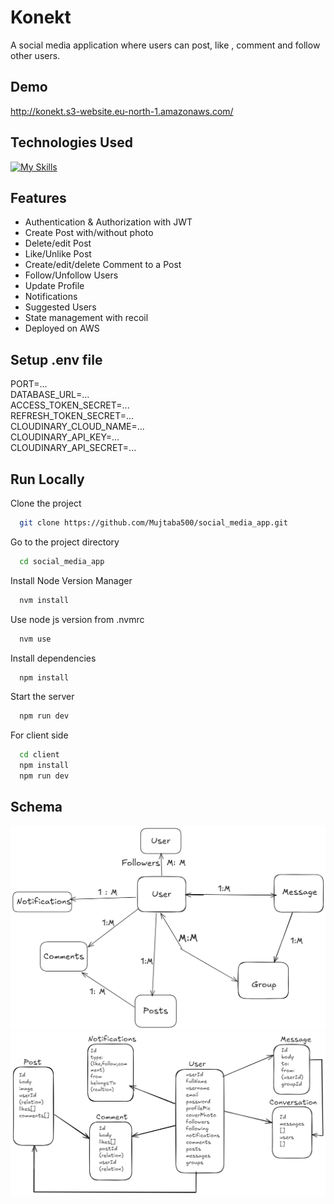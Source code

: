 
# Konekt

A social media application where users can post, like , comment and follow other users.


## Demo

http://konekt.s3-website.eu-north-1.amazonaws.com/


## Technologies Used

[![My Skills](https://skillicons.dev/icons?i=ts,nodejs,express,postgres,prisma,npm,tailwind,postman,nginx,aws)](https://skillicons.dev)
## Features

- Authentication & Authorization with JWT
- Create Post with/without photo
- Delete/edit Post
- Like/Unlike Post
- Create/edit/delete Comment to a Post
- Follow/Unfollow Users
- Update Profile
- Notifications
- Suggested Users
- State management with recoil
- Deployed on AWS


## Setup .env file

PORT=...  
DATABASE_URL=...  
ACCESS_TOKEN_SECRET=...  
REFRESH_TOKEN_SECRET=...  
CLOUDINARY_CLOUD_NAME=...  
CLOUDINARY_API_KEY=...  
CLOUDINARY_API_SECRET=...  
## Run Locally

Clone the project

```bash
  git clone https://github.com/Mujtaba500/social_media_app.git
```

Go to the project directory

```bash
  cd social_media_app
```

Install Node Version Manager

```bash
  nvm install
```

Use node js version from .nvmrc 

```bash
  nvm use
```


Install dependencies

```bash
  npm install
```

Start the server

```bash
  npm run dev
```

For client side

```bash
  cd client
  npm install
  npm run dev
```


## Schema

![relationships](relationships.png)
![social_media_schema](social_media_schema.png)
